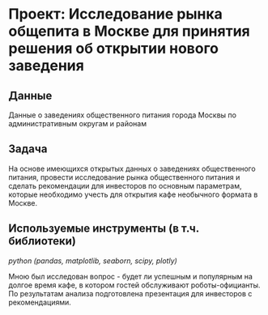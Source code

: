 # Проект: Исследование рынка общепита в Москве для принятия решения об открытии нового заведения

## Данные

Данные о заведениях общественного питания города Москвы по административным округам и районам

## Задача

На основе имеющихся открытых данных о заведениях общественного питания, провести исследование рынка общественного питания и
сделать рекомендации для инвесторов по основным параметрам, которые необходимо учесть для открытия кафе необычного формата в Москве.

## Используемые инструменты (в т.ч. библиотеки)
*python (pandas, matplotlib, seaborn, scipy, plotly)*

Мною был исследован вопрос - будет ли успешным и популярным на долгое время кафе, в котором гостей обслуживают роботы-официанты. По результатам анализа подготовлена
презентация для инвесторов с рекомендациями.
